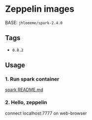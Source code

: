 # Zeppelin images
BASE: ```jhleeeme/spark-2.4.0```

## Tags
- ```0.8.2```

## Usage
### 1. Run spark container
[spark README.md](https://github.com/JHLeeeMe/docker-images/tree/master/spark)

### 2. Hello, zeppelin
connect localhost:7777 on web-browser
